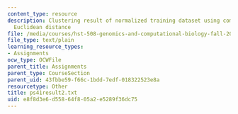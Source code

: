 ```yaml
---
content_type: resource
description: Clustering result of normalized training dataset using complete/single-linkage
  Euclidean distance
file: /media/courses/hst-508-genomics-and-computational-biology-fall-2002/e8f8d3e6d55864f805a2e5289f36dc75_ps41result2.txt
file_type: text/plain
learning_resource_types:
- Assignments
ocw_type: OCWFile
parent_title: Assignments
parent_type: CourseSection
parent_uid: 43fbbe59-f66c-1bdd-7edf-018322523e8a
resourcetype: Other
title: ps41result2.txt
uid: e8f8d3e6-d558-64f8-05a2-e5289f36dc75
---
```

